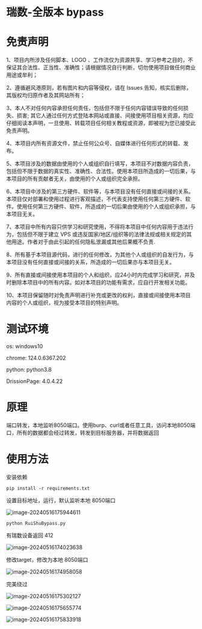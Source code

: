 # 瑞数-全版本 bypass
# 免责声明
1、项目内所涉及任何脚本、LOGO 、工作流仅为资源共享、学习参考之目的，不保证其合法性、正当性、准确性；请根据情况自行判断，切勿使用项目做任何商业用途或牟利；

2、遵循避风港原则，若有图片和内容等侵权，请在 Issues 告知，核实后删除，其版权均归原作者及其网站所有；

3、本人不对任何内容承担任何责任，包括但不限于任何内容错误导致的任何损失、损害;
其它人通过任何方式登陆本网站或直接、间接使用项目相关资源，均应仔细阅读本声明，一旦使用、转载项目任何相关教程或资源，即被视为您已接受此免责声明。

4、本项目内所有资源文件，禁止任何公众号、自媒体进行任何形式的转载、发布。

5、本项目涉及的数据由使用的个人或组织自行填写，本项目不对数据内容负责，包括但不限于数据的真实性、准确性、合法性。使用本项目所造成的一切后果，与本项目的所有贡献者无关，由使用的个人或组织完全承担。

6、本项目中涉及的第三方硬件、软件等，与本项目没有任何直接或间接的关系。本项目仅对部署和使用过程进行客观描述，不代表支持使用任何第三方硬件、软件。使用任何第三方硬件、软件，所造成的一切后果由使用的个人或组织承担，与本项目无关。

7、本项目中所有内容只供学习和研究使用，不得将本项目中任何内容用于违法行为，包括但不限于建立 VPS 或违反国家/地区/组织等的法律法规或相关规定的其他用途。作者对于由此引起的任何隐私泄漏或其他后果概不负责.

8、所有基于本项目源代码，进行的任何修改，为其他个人或组织的自发行为，与本项目没有任何直接或间接的关系，所造成的一切后果亦与本项目无关。

9、所有直接或间接使用本项目的个人和组织，应24小时内完成学习和研究，并及时删除本项目中的所有内容。如对本项目的功能有需求，应自行开发相关功能。

10、本项目保留随时对免责声明进行补充或更改的权利，直接或间接使用本项目内容的个人或组织，视为接受本项目的特别声明。



# 测试环境
os: windows10

chrome: 124.0.6367.202

python: python3.8

DrissionPage: 4.0.4.22



# 原理

端口转发，本地监听8050端口。使用burp、curl或者任意工具，访问本地8050端口，所有的数据都会经过转发，转发到目标服务器，并将数据返回



# 使用方法

安装依赖

```
pip install -r requirements.txt
```

设置目标地址，运行，默认监听本地 8050端口

![image-20240516175944611](F:\project\瑞数绕过\assets\image-20240516175944611.png)

```
python RuiShuBypass.py
```



有瑞数设备返回 412

![image-20240516174023638](F:\project\瑞数绕过\assets\image-20240516174023638.png)



修改target，修改为本地 8050端口

![image-20240516174958058](F:\project\瑞数绕过\assets\image-20240516174958058.png)



完美绕过

![image-20240516175302127](F:\project\瑞数绕过\assets\image-20240516175302127.png)



![image-20240516175655774](F:\project\瑞数绕过\assets\image-20240516175655774.png)

![image-20240516175833918](F:\project\瑞数绕过\assets\image-20240516175833918.png)
